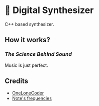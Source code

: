 # 🎹 Digital Synthesizer
C++ based synthesizer.

## How it works?

### _The Science Behind Sound_
Music is just perfect. 

## Credits
* [OneLoneCoder](https://github.com/OneLoneCoder/synth)
* [Note's frequencies](https://pages.mtu.edu/~suits/notefreqs.html)